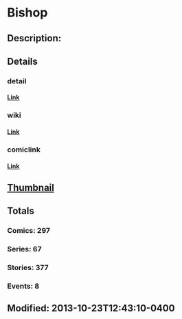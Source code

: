 # Bishop
## Description: 
## Details
### detail
#### [Link](http://marvel.com/comics/characters/1009182/bishop?utm_campaign=apiRef&utm_source=225578a89fc76f3d20fbffda5d17a88d)
### wiki
#### [Link](http://marvel.com/universe/Bishop_(Lucas_Bishop)?utm_campaign=apiRef&utm_source=225578a89fc76f3d20fbffda5d17a88d)
### comiclink
#### [Link](http://marvel.com/comics/characters/1009182/bishop?utm_campaign=apiRef&utm_source=225578a89fc76f3d20fbffda5d17a88d)
## [Thumbnail](http://i.annihil.us/u/prod/marvel/i/mg/3/70/52602f4b42d98.jpg)
## Totals
### Comics: 297
### Series: 67
### Stories: 377
### Events: 8
## Modified: 2013-10-23T12:43:10-0400
